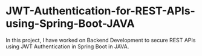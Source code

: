 # JWT-Authentication-for-REST-APIs-using-Spring-Boot-JAVA
In this project, I have worked on Backend Development to secure REST APIs using JWT Authentication in Spring Boot in JAVA.
